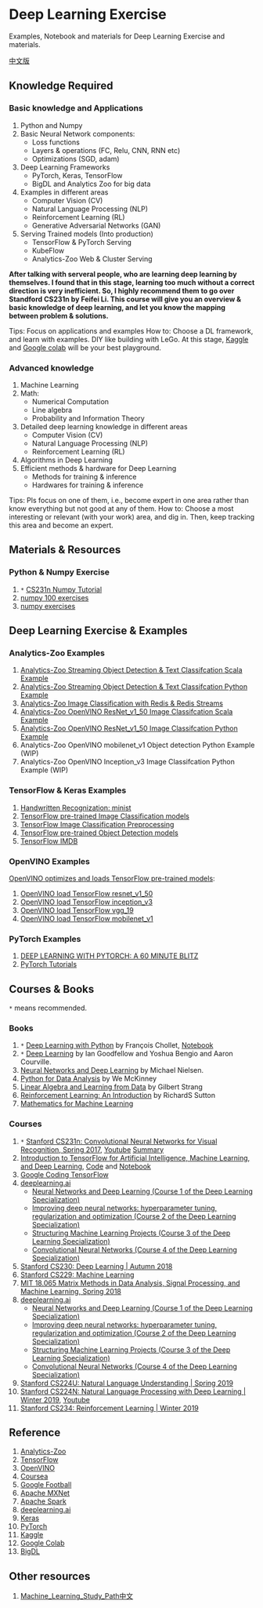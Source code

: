 # Deep Learning Exercise

Examples, Notebook and materials for Deep Learning Exercise and materials.

[中文版](README_CH.md)

## Knowledge Required

### Basic knowledge and Applications

1. Python and Numpy
2. Basic Neural Network components:
    - Loss functions
    - Layers & operations (FC, Relu, CNN, RNN etc)
    - Optimizations (SGD, adam)
3. Deep Learning Frameworks
    - PyTorch, Keras, TensorFlow
    - BigDL and Analytics Zoo for big data
4. Examples in different areas
    - Computer Vision (CV)
    - Natural Language Processing (NLP)
    - Reinforcement Learning (RL)
    - Generative Adversarial Networks (GAN)
5. Serving Trained models (Into production)
    - TensorFlow & PyTorch Serving
    - KubeFlow
    - Analytics-Zoo Web & Cluster Serving

**After talking with serveral people, who are learning deep learning by themselves. I found that in this stage, learning too much without a correct direction is very inefficient. So, I highly recommend them to go over Standford CS231n by Feifei Li. This course will give you an overview & basic knowledge of deep learning, and let you know the mapping between problem & solutions.**

Tips: Focus on applications and examples
How to: Choose a DL framework, and learn with examples. DIY like building with LeGo. At this stage, [Kaggle](https://www.kaggle.com/) and [Google colab](https://colab.research.google.com/) will be your best playground.

### Advanced knowledge

1. Machine Learning
2. Math:
    - Numerical Computation
    - Line algebra
    - Probability and Information Theory
3. Detailed deep learning knowledge in different areas
    - Computer Vision (CV)
    - Natural Language Processing (NLP)
    - Reinforcement Learning (RL)
4. Algorithms in Deep Learning
5. Efficient methods & hardware for Deep Learning
    - Methods for training & inference
    - Hardwares for training & inference

Tips: Pls focus on one of them, i.e., become expert in one area rather than know everything but not good at any of them.
How to: Choose a most interesting or relevant (with your work) area, and dig in. Then, keep tracking this area and become an expert.

## Materials & Resources

### Python & Numpy Exercise

1. `*` [CS231n Numpy Tutorial](http://cs231n.github.io/python-numpy-tutorial/)
2. [numpy 100 exercises](https://github.com/rougier/numpy-100)
3. [numpy exercises](https://github.com/Kyubyong/numpy_exercises)

## Deep Learning Exercise & Examples

### Analytics-Zoo Examples

1. [Analytics-Zoo Streaming Object Detection & Text Classifcation Scala Example](https://github.com/intel-analytics/analytics-zoo/tree/master/zoo/src/main/scala/com/intel/analytics/zoo/examples/streaming)
2. [Analytics-Zoo Streaming Object Detection & Text Classifcation Python Example](https://github.com/intel-analytics/analytics-zoo/tree/master/pyzoo/zoo/examples/streaming)
3. [Analytics-Zoo Image Classification with Redis & Redis Streams](https://github.com/qiyuangong/image_classification_redis)
4. [Analytics-Zoo OpenVINO ResNet_v1_50 Image Classifcation Scala Example](https://github.com/intel-analytics/analytics-zoo/tree/master/zoo/src/main/scala/com/intel/analytics/zoo/examples/vnni/openvino)
5. [Analytics-Zoo OpenVINO ResNet_v1_50 Image Classifcation Python Example](https://github.com/intel-analytics/analytics-zoo/tree/master/pyzoo/zoo/examples/vnni/openvino)
6. Analytics-Zoo OpenVINO mobilenet_v1 Object detection Python Example (WIP)
7. Analytics-Zoo OpenVINO Inception_v3 Image Classifcation Python Example (WIP)

### TensorFlow & Keras Examples

1. [Handwritten Recognization: minist](https://github.com/qiyuangong/Deep_Learning_Exercise/tree/master/jupyter_notebook/tensorflow/image_classification/mnist)
2. [TensorFlow pre-trained Image Classification models](https://github.com/tensorflow/models/tree/master/research/slim)
3. [TensorFlow Image Classification Preprocessing](https://github.com/tensorflow/models/blob/master/research/slim/preprocessing/preprocessing_factory.py#L47)
4. [TensorFlow pre-trained Object Detection models](https://github.com/tensorflow/models/tree/master/research/object_detection)
5. [TensorFlow IMDB](https://github.com/qiyuangong/Deep_Learning_Exercise/blob/master/jupyter_notebook/tensorflow/tutorials/imdb.ipynb)

### OpenVINO Examples

[OpenVINO optimizes and loads TensorFlow pre-trained models](https://docs.openvinotoolkit.org/latest/_docs_MO_DG_prepare_model_convert_model_Convert_Model_From_TensorFlow.html):

1. [OpenVINO load TensorFlow resnet_v1_50](https://github.com/qiyuangong/Deep_Learning_Exercise/blob/master/document/OpenVINO%20Resnet_v1_50.md)
2. [OpenVINO load TensorFlow inception_v3](https://github.com/qiyuangong/Deep_Learning_Exercise/blob/master/document/OpenVINO%20Inception_v3.md)
3. [OpenVINO load TensorFlow vgg_19](https://github.com/qiyuangong/Deep_Learning_Exercise/blob/master/document/OpenVINO%20VGG_19.md)
4. [OpenVINO load TensorFlow mobilenet_v1](https://github.com/qiyuangong/Deep_Learning_Exercise/blob/master/document/OpenVINO%20Mobilenet_v1_224.md)

### PyTorch Examples

1. [DEEP LEARNING WITH PYTORCH: A 60 MINUTE BLITZ](https://pytorch.org/tutorials/beginner/deep_learning_60min_blitz.html)
2. [PyTorch Tutorials](https://github.com/pytorch/tutorials/tree/master/beginner_source)

## Courses & Books

`*` means recommended.

### Books

1. `*` [Deep Learning with Python](https://github.com/fchollet/deep-learning-with-python-notebooks) by François Chollet, [Notebook](https://github.com/qiyuangong/Deep_Learning_Exercise/tree/master/jupyter_notebook/tensorflow/deep-learning-with-python-notebooks)
2. `*` [Deep Learning](https://www.deeplearningbook.org/) by Ian Goodfellow and Yoshua Bengio and Aaron Courville.
3. [Neural Networks and Deep Learning](http://neuralnetworksanddeeplearning.com/) by Michael Nielsen.
4. [Python for Data Analysis](https://www.oreilly.com/library/view/python-for-data/9781491957653/) by We McKinney
5. [Linear Algebra and Learning from Data](https://math.mit.edu/~gs/learningfromdata/) by Gilbert Strang
6. [Reinforcement Learning: An Introduction](http://incompleteideas.net/book/the-book-2nd.html) by RichardS Sutton
7. [Mathematics for Machine Learning](https://mml-book.github.io/)

### Courses

1. `*` [Stanford CS231n: Convolutional Neural Networks for Visual Recognition, Spring 2017](http://cs231n.stanford.edu/syllabus.html), [Youtube](https://www.youtube.com/watch?v=vT1JzLTH4G4&list=PLC1qU-LWwrF64f4QKQT-Vg5Wr4qEE1Zxk) [Summary](https://github.com/mbadry1/CS231n-2017-Summary)
2. [Introduction to TensorFlow for Artificial Intelligence, Machine Learning, and Deep Learning](https://www.coursera.org/learn/introduction-tensorflow), [Code](https://github.com/qiyuangong/Deep_Learning_Exercise/tree/master/python/tensorflow/introduction-tensorflow) and [Notebook](https://github.com/qiyuangong/Deep_Learning_Exercise/tree/master/jupyter_notebook/tensorflow/introduction-tensorflow)
3. [Google Coding TensorFlow](https://www.youtube.com/playlist?list=PLQY2H8rRoyvwLbzbnKJ59NkZvQAW9wLbx)
4. [deeplearning.ai](https://www.deeplearning.ai/)
    - [Neural Networks and Deep Learning (Course 1 of the Deep Learning Specialization)](https://www.youtube.com/playlist?list=PLkDaE6sCZn6Ec-XTbcX1uRg2_u4xOEky0)
    - [Improving deep neural networks: hyperparameter tuning, regularization and optimization (Course 2 of the Deep Learning Specialization)](https://www.youtube.com/playlist?list=PLkDaE6sCZn6Hn0vK8co82zjQtt3T2Nkqc)
    - [Structuring Machine Learning Projects (Course 3 of the Deep Learning Specialization)](https://www.youtube.com/watch?v=dFX8k1kXhOw&list=PLkDaE6sCZn6E7jZ9sN_xHwSHOdjUxUW_b)
    - [Convolutional Neural Networks (Course 4 of the Deep Learning Specialization)](https://www.youtube.com/playlist?list=PLkDaE6sCZn6Gl29AoE31iwdVwSG-KnDzF)
5. [Stanford CS230: Deep Learning | Autumn 2018](https://www.youtube.com/watch?v=PySo_6S4ZAg&list=PLoROMvodv4rOABXSygHTsbvUz4G_YQhOb)
6. [Stanford CS229: Machine Learning](https://www.youtube.com/watch?v=UzxYlbK2c7E&list=PLEBC422EC5973B4D8)
7. [MIT 18.065 Matrix Methods in Data Analysis, Signal Processing, and Machine Learning, Spring 2018](https://www.youtube.com/watch?v=Cx5Z-OslNWE&list=PLUl4u3cNGP63oMNUHXqIUcrkS2PivhN3k)
8. [deeplearning.ai](https://www.deeplearning.ai/)
    - [Neural Networks and Deep Learning (Course 1 of the Deep Learning Specialization)](https://www.youtube.com/playlist?list=PLkDaE6sCZn6Ec-XTbcX1uRg2_u4xOEky0)
    - [Improving deep neural networks: hyperparameter tuning, regularization and optimization (Course 2 of the Deep Learning Specialization)](https://www.youtube.com/playlist?list=PLkDaE6sCZn6Hn0vK8co82zjQtt3T2Nkqc)
    - [Structuring Machine Learning Projects (Course 3 of the Deep Learning Specialization)](https://www.youtube.com/watch?v=dFX8k1kXhOw&list=PLkDaE6sCZn6E7jZ9sN_xHwSHOdjUxUW_b)
    - [Convolutional Neural Networks (Course 4 of the Deep Learning Specialization)](https://www.youtube.com/playlist?list=PLkDaE6sCZn6Gl29AoE31iwdVwSG-KnDzF)
9. [Stanford CS224U: Natural Language Understanding | Spring 2019](https://www.youtube.com/watch?v=tZ_Jrc_nRJY&list=PLoROMvodv4rObpMCir6rNNUlFAn56Js20)
10. [Stanford CS224N: Natural Language Processing with Deep Learning | Winter 2019](http://web.stanford.edu/class/cs224n/index.html), [Youtube](https://www.youtube.com/watch?v=8rXD5-xhemo&list=PLoROMvodv4rOhcuXMZkNm7j3fVwBBY42z)
11. [Stanford CS234: Reinforcement Learning | Winter 2019](https://www.youtube.com/watch?v=FgzM3zpZ55o&list=PLoROMvodv4rOSOPzutgyCTapiGlY2Nd8u)

## Reference

1. [Analytics-Zoo](https://github.com/intel-analytics/analytics-zoo)
2. [TensorFlow](https://www.tensorflow.org/)
3. [OpenVINO](https://software.intel.com/en-us/openvino-toolkit)
4. [Coursea](https://www.coursera.org)
5. [Google Football](https://github.com/google-research/football)
6. [Apache MXNet](https://mxnet.apache.org/)
7. [Apache Spark](https://spark.apache.org/)
8. [deeplearning.ai](https://www.deeplearning.ai/)
9. [Keras](https://keras.io/)
10. [PyTorch](https://pytorch.org/)
11. [Kaggle](https://www.kaggle.com/)
12. [Google Colab](https://colab.research.google.com/)
13. [BigDL](https://github.com/intel-analytics/BigDL)

## Other resources

1. [Machine_Learning_Study_Path中文](https://github.com/linxid/Machine_Learning_Study_Path)
